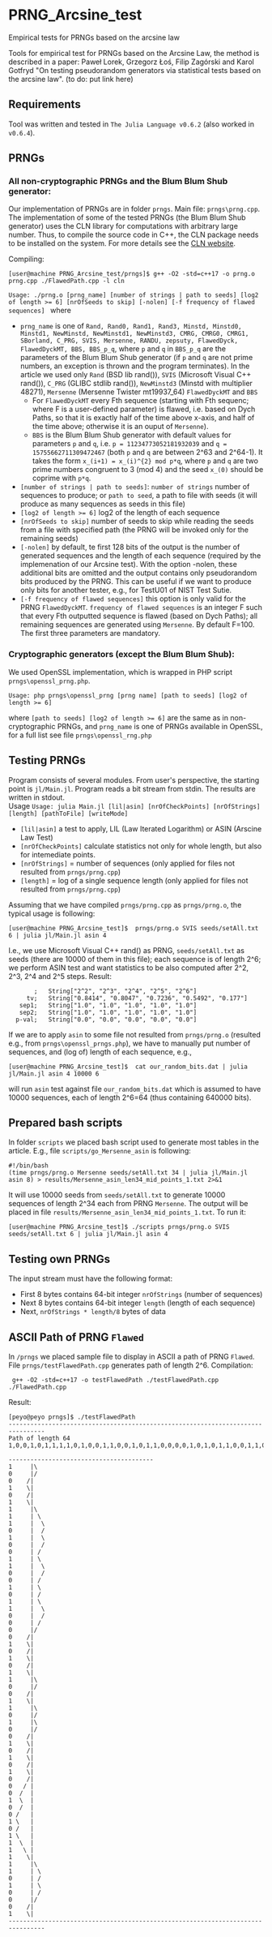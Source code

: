 # PRNG_Arcsine_test
Empirical tests for PRNGs based on the arcsine law

Tools for empirical test for PRNGs based on the Arcsine Law, the method is described in a paper: Paweł Lorek, Grzegorz Łoś, Filip Zagórski and Karol Gotfryd "On testing pseudorandom generators via statistical tests based on the arcsine law".
(to do: put link here)

## Requirements
Tool was written and tested in `The Julia Language v0.6.2` (also worked in `v0.6.4`).

## PRNGs
### All non-cryptographic PRNGs and the Blum Blum Shub generator:
Our implementation of PRNGs are in folder `prngs`. Main file: `prngs\prng.cpp`. The implementation of some of the tested PRNGs (the Blum Blum Shub generator) uses the CLN library for computations
with arbitrary large number. Thus, to compile the source code in C++, the CLN package needs to be installed on the system. For more details see the [CLN website](https://www.ginac.de/CLN/).

 Compiling:
````
[user@machine PRNG_Arcsine_test/prngs]$ g++ -O2 -std=c++17 -o prng.o prng.cpp ./FlawedPath.cpp -l cln
````

```Usage: ./prng.o [prng_name] [number of strings | path to seeds] [log2 of length >= 6] [nrOfSeeds to skip] [-nolen] [-f frequency of flawed sequences] ```
where
* `prng_name` is one of `Rand, Rand0, Rand1, Rand3, Minstd, Minstd0, Minstd1, NewMinstd, NewMinstd1, NewMinstd3, CMRG, CMRG0, CMRG1, SBorland, C_PRG, SVIS, Mersenne, RANDU, zepsuty, FlawedDyck, FlawedDyckMT, BBS, BBS_p_q`,
where `p` and `q` in `BBS_p_q` are the parameters of the Blum Blum Shub generator (if `p` and `q` are not prime numbers, an exception is thrown and the program terminates).
In the article we used only `Rand` (BSD lib rand()), `SVIS` (Microsoft Visual C++ rand()), `C_PRG` (GLIBC stdlib rand()), `NewMinstd3` (Minstd with multiplier 48271), `Mersenne` (Mersenne Twister mt19937_64)
`FlawedDyckMT` and `BBS`
  * For `FlawedDyckMT` every Fth sequence (starting with Fth sequenc; where F is a user-defined parameter) is flawed, i.e. based on Dych Paths, so that it is exactly half of the time above x-axis,
    and half of the time above; otherwise it is an ouput of `Mersenne`).
  * `BBS` is the Blum Blum Shub generator with default values for parameters `p` and `q`, i.e. `p = 11234773052181932039` and `q = 15755662711309472467` (both `p` and `q` are between 2^63 and 2^64-1).
    It takes the form `x_(i+1) = x_(i)^{2} mod p*q`, where `p` and `q` are two prime numbers congruent to 3 (mod 4) and the seed `x_(0)` should be coprime with `p*q`.   
* `[number of strings | path to seeds]`:  `number of strings` number of sequences to produce; or `path to seed`, a path to file with seeds (it will produce as many sequences as seeds in this file)
* `[log2 of length >= 6]` log2 of the length of each sequence
* `[nrOfSeeds to skip]` number of seeds to skip while reading the seeds from a file with specified path (the PRNG will be invoked only for the remaining seeds)
* `[-nolen]` by default, te first 128 bits of the output is the number of generated sequences and the length of each sequence (required by the implemenation of our Arcsine test). With the option -nolen, 
  these additional bits are omitted and the output contains only pseudorandom bits produced by the PRNG. This can be useful if we want to produce only bits for another tester, e.g., for TestU01 of NIST Test Sutie.
* `[-f frequency of flawed sequences]` this option is only valid for the PRNG `FlawedDyckMT`. `frequency of flawed sequences` is an integer F such that every Fth outputted sequence is flawed (based on Dych Paths); all remaining sequences are generated using  `Mersenne`. By default F=100.
The first three parameters are mandatory.

### Cryptographic generators (except the Blum Blum Shub):
We used OpenSSL implementation, which is wrapped in PHP script `prngs\openssl_prng.php`.


```Usage: php prngs\openssl_prng [prng name] [path to seeds] [log2 of length >= 6] ```


where `[path to seeds] [log2 of length >= 6]` are the same as in non-cryptographic PRNGs, and `prng_name` is one of PRNGs available in OpenSSL, for a full list see file `prngs\openssl_rng.php`

## Testing PRNGs
Program consists of several modules. From user's perspective, the starting point is `jl/Main.jl`. Program reads a bit stream from stdin. The results are written in stdout.  
Usage 
```Usage: julia Main.jl [lil|asin] [nrOfCheckPoints] [nrOfStrings] [length] [pathToFile] [writeMode] ```
* `[lil|asin]` a test to apply, LIL (Law Iterated Logarithm) or ASIN (Arscine Law Test)
* `[nrOfCheckPoints]` calculate statistics not only for whole length, but also for intemediate points.
* `[nrOfStrings]` = number of sequences (only applied for files not resulted from `prngs/prng.cpp`)
* `[length]` = log of a single sequence length  (only applied for files not resulted from `prngs/prng.cpp`)


Assuming that we have compiled `prngs/prng.cpp` as `prngs/prng.o`, the typical usage is following:

````
[user@machine PRNG_Arcsine_test]$  prngs/prng.o SVIS seeds/setAll.txt 6 | julia jl/Main.jl asin 4 
````
I.e., we use Microsoft Visual C++ rand() as PRNG, `seeds/setAll.txt` as seeds (there are 10000 of them in this file); each sequence is of length 2^6; we perform ASIN test and want statistics to be also computed after 2^2, 2^3, 2^4 and 2^5 steps.
Result:
````
       ;   String["2^2", "2^3", "2^4", "2^5", "2^6"]
     tv;   String["0.8414", "0.8047", "0.7236", "0.5492", "0.177"]
   sep1;   String["1.0", "1.0", "1.0", "1.0", "1.0"]
   sep2;   String["1.0", "1.0", "1.0", "1.0", "1.0"]
  p-val;   String["0.0", "0.0", "0.0", "0.0", "0.0"]
````

If we are to apply `asin` to some file not resulted from `prngs/prng.o` (resulted e.g., from `prngs\openssl_prngs.php`), we have to manually put number of sequences, and (log of) length of each sequence, e.g.,

````
[user@machine PRNG_Arcsine_test]$  cat our_random_bits.dat | julia jl/Main.jl asin 4 10000 6 
````
will run `asin` test against file `our_random_bits.dat` which is assumed to have 10000  sequences, each of length 2^6=64 
(thus containing 640000 bits).


 
## Prepared bash scripts
In folder `scripts` we placed bash script used to generate most tables in the article. E.g., file `scripts/go_Mersenne_asin` is following:

````
#!/bin/bash
(time prngs/prng.o Mersenne seeds/setAll.txt 34 | julia jl/Main.jl asin 8) > results/Mersenne_asin_len34_mid_points_1.txt 2>&1
````
It will use 10000 seeds from  `seeds/setAll.txt` to generate 10000 sequences of length 2^34 each from PRNG `Mersenne`. The output will be placed in file `results/Mersenne_asin_len34_mid_points_1.txt`. To run it:
```
[user@machine PRNG_Arcsine_test]$ ./scripts prngs/prng.o SVIS seeds/setAll.txt 6 | julia jl/Main.jl asin 4 
````


## Testing own PRNGs
The input stream must have the following format:
* First 8 bytes contains 64-bit integer `nrOfStrings` (number of sequences)
* Next 8 bytes contains 64-bit integer `length` (length of each sequence)
* Next, `nrOfStrings * length/8` bytes of data


## ASCII Path of PRNG `Flawed` 
In `/prngs` we placed sample file to display in ASCII a path of PRNG `Flawed`. File `prngs/testFlawedPath.cpp` generates path of length 2^6.
Compilation:
```
 g++ -O2 -std=c++17 -o testFlawedPath ./testFlawedPath.cpp ./FlawedPath.cpp 
```
Result:

```
[peyo@peyo prngs]$ ./testFlawedPath 
--------------------------------------------------------------------------------
Path of length 64
1,0,0,1,0,1,1,1,1,0,1,0,0,1,1,0,0,1,0,1,1,0,0,0,0,1,0,1,0,1,1,0,0,1,1,0,1,0,0,1,0,1,0,1,0,0,0,1,0,0,1,0,1,1,1,1,1,1,0,1,0,0,0,11,0,0,1,0,1,1,1,1,0,1,0,0,1,1,0,0,1,0,1,1,0,0,0,0,1,0,1,0,1,1,0,0,1,1,0,1,0,0,1,0,1,0,1,0,0,0,1,0,0,1,0,1,1,1,1,1,1,0,1,0,0,0,1,

----------------------------------------
1     |\
0     |/
0    /|
1    \|
0    /|
1    \|
1     |\
1     | \
1     |  \
0     |  /
1     |  \
0     |  /
0     | /
1     | \
1     |  \
0     |  /
0     | /
1     | \
0     | /
1     | \
1     |  \
0     |  /
0     | /
0     |/
0    /|
1    \|
0    /|
1    \|
0    /|
1    \|
1     |\
0     |/
0    /|
1    \|
1     |\
0     |/
1     |\
0     |/
0    /|
1    \|
0    /|
1    \|
0    /|
1    \|
0    /|
0   / |
0  /  |
1  \  |
0  /  |
0 /   |
1 \   |
0 /   |
1 \   |
1  \  |
1   \ |
1    \|
1     |\
1     | \
0     | /
1     | \
0     | /
0     |/
0    /|
1    \|
--------------------------------------------------------------------------------
````
